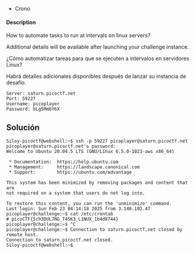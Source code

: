 * Crono
#### Description

How to automate tasks to run at intervals on linux servers?

Additional details will be available after launching your challenge instance.

  
¿Cómo automatizar tareas para que se ejecuten a intervalos en servidores Linux?

Habrá detalles adicionales disponibles después de lanzar su instancia de desafío.
```
Server: saturn.picoctf.net
Port: 59227
Username: picoplayer 
Password: bLgSMmbY6X
```


## Solución 
```
Siloy-picoctf@webshell:~$ ssh -p 59227 picoplayer@saturn.picoctf.net
picoplayer@saturn.picoctf.net's password: 
Welcome to Ubuntu 20.04.5 LTS (GNU/Linux 6.5.0-1023-aws x86_64)

 * Documentation:  https://help.ubuntu.com
 * Management:     https://landscape.canonical.com
 * Support:        https://ubuntu.com/advantage

This system has been minimized by removing packages and content that are
not required on a system that users do not log into.

To restore this content, you can run the 'unminimize' command.
Last login: Sun Feb 23 04:14:18 2025 from 3.140.102.47
picoplayer@challenge:~$ cat /etc/crontab
# picoCTF{Sch3DUL7NG_T45K3_L1NUX_1b4d8744}
picoplayer@challenge:~$ ^C
picoplayer@challenge:~$ Connection to saturn.picoctf.net closed by remote host.
Connection to saturn.picoctf.net closed.
Siloy-picoctf@webshell:~$ 
```
